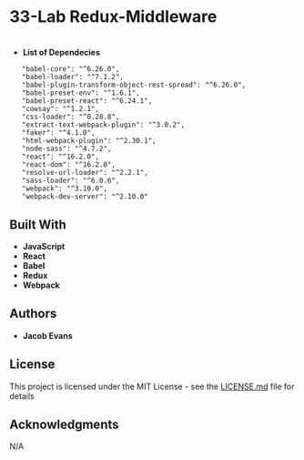 # 33-Lab Redux-Middleware
 ###

 ```

 ``` 


* **List of Dependecies** 

 ```
    "babel-core": "^6.26.0",
    "babel-loader": "^7.1.2",
    "babel-plugin-transform-object-rest-spread": "^6.26.0",
    "babel-preset-env": "^1.6.1",
    "babel-preset-react": "^6.24.1",
    "cowsay": "^1.2.1",
    "css-loader": "^0.28.8",
    "extract-text-webpack-plugin": "^3.0.2",
    "faker": "^4.1.0",
    "html-webpack-plugin": "^2.30.1",
    "node-sass": "^4.7.2",
    "react": "^16.2.0",
    "react-dom": "^16.2.0",
    "resolve-url-loader": "^2.2.1",
    "sass-loader": "^6.0.6",
    "webpack": "^3.10.0",
    "webpack-dev-server": "^2.10.0"
 ```
## Built With
* **JavaScript**
* **React**
* **Babel**
* **Redux**
* **Webpack**

## Authors

* **Jacob Evans**

## License

This project is licensed under the MIT License - see the [LICENSE.md](LICENSE.md) file for details

## Acknowledgments

N/A